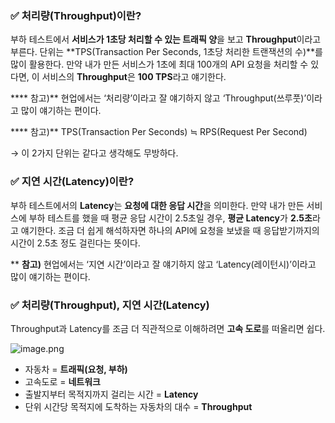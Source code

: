 ### ✅ 처리량(Throughput)이란?

부하 테스트에서 **서비스가 1초당 처리할 수 있는 트래픽 양**을 보고 **Throughput**이라고 부른다. 단위는 **TPS(Transaction Per Seconds, 1초당 처리한 트랜잭션의 수)**를 많이 활용한다. 만약 내가 만든 서비스가 1초에 최대 100개의 API 요청을 처리할 수 있다면, 이 서비스의 **Throughput**은 **100 TPS**라고 얘기한다. 

**** 참고)** 현업에서는 ‘처리량’이라고 잘 얘기하지 않고 ‘Throughput(쓰루풋)’이라고 많이 얘기하는 편이다. 

**** 참고)** TPS(Transaction Per Seconds) ≒ RPS(Request Per Second)

→ 이 2가지 단위는 같다고 생각해도 무방하다.

### ✅ 지연 시간(Latency)이란?

부하 테스트에서의 **Latency**는 **요청에 대한 응답 시간**을 의미한다. 만약 내가 만든 서비스에 부하 테스트를 했을 때 평균 응답 시간이 2.5초일 경우, **평균 Latency**가 **2.5초**라고 얘기한다. 조금 더 쉽게 해석하자면 하나의 API에 요청을 보냈을 때 응답받기까지의 시간이 2.5초 정도 걸린다는 뜻이다. 

** **참고)** 현업에서는 ‘지연 시간’이라고 잘 얘기하지 않고 ‘Latency(레이턴시)’이라고 많이 얘기하는 편이다. 

### ✅ 처리량(Throughput), 지연 시간(Latency)

Throughput과 Latency를 조금 더 직관적으로 이해하려면 **고속 도로**를 떠올리면 쉽다. 

![image.png](https://prod-files-secure.s3.us-west-2.amazonaws.com/e35a8144-c5ff-40f0-b123-384a331e35bb/e64ce6f2-f4a7-4553-a173-17729dc7551b/image.png)

- 자동차 = **트래픽(요청, 부하)**
- 고속도로 = **네트워크**
- 출발지부터 목적지까지 걸리는 시간 = **Latency**
- 단위 시간당 목적지에 도착하는 자동차의 대수 = **Throughput**
